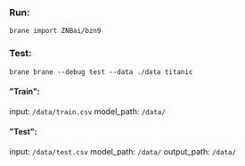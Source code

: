 ### Run: 
  `brane import ZNBai/bzn9`
### Test:
  `brane brane --debug test --data ./data titanic`
#### "Train":
  input: `/data/train.csv`
  model_path: `/data/`
#### "Test":
  input: `/data/test.csv`
  model_path: `/data/`
  output_path: `/data/`
  
